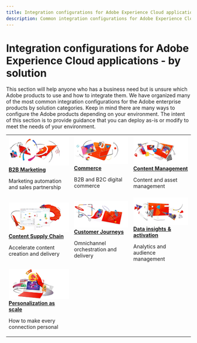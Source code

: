 ```yaml
---
title: Integration configurations for Adobe Experience Cloud applications - by solution
description: Common integration configurations for Adobe Experience Cloud applications organized by solutions.
---
```


# Integration configurations for Adobe Experience Cloud applications - by solution

This section will help anyone who has a business need but is unsure which Adobe products to use and how to integrate them.  We have organized many of the most common integration configurations for the Adobe enterprise products by solution categories.  Keep in mind there are many ways to configure the Adobe products depending on your environment.  The intent of this section is to provide guidance that you can deploy as-is or modify to meet the needs of your environment.

<table>
<tr>
    <td>
      <a  href="./b2b.md"><img alt="B2b Marketing" src="./assets/b2b.png"/></a>
      <div><strong><a href="./b2b.md">B2B Marketing</a></strong></div>
      <p>
        Marketing automation and sales partnership
      </p>
    </td>
   <td>
      <a  href="./commerce.md"><img alt="commerce" src="./assets/commerce.png"/></a>
      <div><strong><a href="./commerce.md">Commerce</a></strong></div>
      <p>
        B2B and B2C digital commerce
      </p>
   </td>    
   <td>
      <a  href="./content-management.md"><img alt="Content Management" src="./assets/content-management.png"/></a>
      <div><strong><a href="./content-management.md">Content Management</a></strong></div>
      <p>
        Content and asset management
      </p>
   </td>
</tr>
<tr>
   <td>
      <a  href="./content-supply-chain.md"><img alt="Content Supply Chain" src="./assets/content-supply-chain.png"/></a>
      <div><strong><a href="./content-supply-chain.md">Content Supply Chain</a></strong></div>
      <p>
        Accelerate content creation and delivery
      </p> 
    </td>
   <td>
      <a  href="./customer-journeys.md"><img alt="Customer Journeys" src="./assets/customer-journeys.png"/></a>
      <div><strong><a href="./customer-journeys.md">Customer Journeys</a></strong></div>
      <p>
        Omnichannel orchestration and delivery
      </p> 
    </td>
   <td>
      <a  href="./data-insights.md"><img alt="Data insights and activation" src="./assets/data-insights.png"/></a>
      <div><strong><a href="./data-insights.md"> Data insights & activation</a></strong></div>
      <p>
        Analytics and audience management
      </p>
   </td>  
</tr>
<tr>
   <td>
      <a  href="./personalization.md"><img alt="Personalization at scale" src="./assets/personalization.png"/></a>
      <div><strong><a href="./personalization.md">Personalization as scale</a></strong></div>
      <p>
        How to make every connection personal
      </p>
   </td>
</table>
